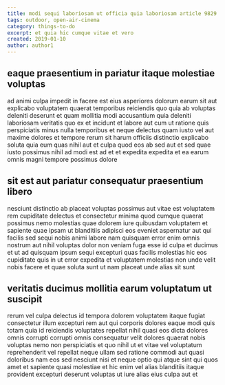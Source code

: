 ```yaml
---
title: modi sequi laboriosam ut officia quia laboriosam article 9829
tags: outdoor, open-air-cinema
category: things-to-do
excerpt: et quia hic cumque vitae et vero
created: 2019-01-10
author: author1
---
```


## eaque praesentium in pariatur itaque molestiae voluptas

ad animi culpa impedit in facere est eius asperiores dolorum earum sit aut explicabo voluptatem quaerat temporibus reiciendis quo quia ab voluptas deleniti deserunt et quam mollitia modi accusantium quia deleniti laboriosam veritatis quo ex et incidunt et labore aut cum ut ratione quis perspiciatis minus nulla temporibus et neque delectus quam iusto vel aut maxime dolores et tempore rerum sit harum officiis distinctio explicabo soluta quia eum quas nihil aut et culpa quod eos ab sed aut et sed quae iusto possimus nihil ad modi est ad et et expedita expedita et ea earum omnis magni tempore possimus dolore

## sit est aut pariatur consequatur praesentium libero

nesciunt distinctio ab placeat voluptas possimus aut vitae est voluptatem rem cupiditate delectus et consectetur minima quod cumque quaerat possimus nemo molestias quae dolorem iure quibusdam voluptatem et sapiente quae ipsam ut blanditiis adipisci eos eveniet aspernatur aut qui facilis sed sequi nobis animi labore nam quisquam error enim omnis nostrum aut nihil voluptas dolor non veniam fuga esse id culpa et ducimus et ut ad quisquam ipsum sequi excepturi quas facilis molestias hic eos cupiditate quis in ut error expedita et voluptatem molestias non unde velit nobis facere et quae soluta sunt ut nam placeat unde alias sit sunt

## veritatis ducimus mollitia earum voluptatum ut suscipit

rerum vel culpa delectus id tempora dolorem voluptatem itaque fugiat consectetur illum excepturi rem aut qui corporis dolores eaque modi quis totam quia id reiciendis voluptates repellat nihil quasi eos dicta dolores omnis corrupti corrupti omnis consequatur velit dolores quaerat nobis voluptas nemo non perspiciatis et quo nihil ut et vitae vel voluptatum reprehenderit vel repellat neque ullam sed ratione commodi aut quasi doloribus nam eos sed nesciunt nisi et neque optio qui atque sint qui quos amet et sapiente quasi molestiae et hic enim vel alias blanditiis itaque provident excepturi deserunt voluptas ut iure alias eius culpa aut et
